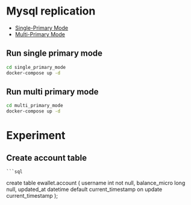 # Mysql replication

* [Single-Primary Mode](https://dev.mysql.com/doc/refman/8.0/en/group-replication-single-primary-mode.html)
* [Multi-Primary Mode](https://dev.mysql.com/doc/refman/8.0/en/group-replication-multi-primary-mode.html)

## Run single primary mode


```bash
cd single_primary_mode
docker-compose up -d
```


## Run multi primary mode

```bash
cd multi_primary_mode
docker-compose up -d
```


# Experiment

## Create account table 
    
    ```sql
create table ewallet.account
(
username  int not null,
balance_micro long null,
updated_at datetime default current_timestamp on update current_timestamp
);
```